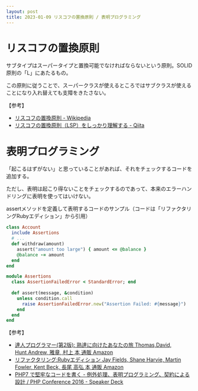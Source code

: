 ```yaml
---
layout: post
title: 2023-01-09 リスコフの置換原則 / 表明プログラミング
---
```


# リスコフの置換原則

サブタイプはスーパータイプと置換可能でなければならないという原則。SOLID原則の「L」にあたるもの。

この原則に従うことで、スーパークラスが使えるところではサブクラスが使えることになり入れ替えても支障をきたさない。

【参考】
- [リスコフの置換原則 - Wikipedia](https://ja.wikipedia.org/wiki/%E3%83%AA%E3%82%B9%E3%82%B3%E3%83%95%E3%81%AE%E7%BD%AE%E6%8F%9B%E5%8E%9F%E5%89%87#:~:text=%E3%83%AA%E3%82%B9%E3%82%B3%E3%83%95%E3%81%AE%E7%BD%AE%E6%8F%9B%E5%8E%9F%E5%89%87%EF%BC%88%E3%82%8A%E3%81%99,%E3%81%AA%E3%82%89%E3%81%AA%E3%81%84%E3%80%81%E3%81%A8%E3%81%84%E3%81%86%E5%8E%9F%E5%89%87%E3%81%A7%E3%81%82%E3%82%8B%E3%80%82)
- [リスコフの置換原則（LSP）をしっかり理解する - Qiita](https://qiita.com/yuki153/items/142d0d7a556cab787fad)

# 表明プログラミング
「起こるはずがない」と思っていることがあれば、それをチェックするコードを追加する。

ただし、表明は起こり得ないことをチェックするのであって、本来のエラーハンドリングに表明を使ってはいけない。

assertメソッドを定義して表明するコードのサンプル（コードは「リファクタリングRubyエディション」から引用）

```ruby
class Account
  include Assertions
  # ...
  def withdraw(amount)
    assert("amount too large") { amount <= @balance }
    @balance -= amount
  end
end

module Assertions
  class AssertionFailedError < StandardError; end
  
  def assert(message, &condition)
    unless condition.call
      raise AssertionFailedError.new("Assertion Failed: #{message}")
    end
  end
end
```

【参考】
- [達人プログラマー(第2版): 熟達に向けたあなたの旅 Thomas,David, Hunt,Andrew, 雅章, 村上 本 通販 Amazon](https://www.amazon.co.jp/%E9%81%94%E4%BA%BA%E3%83%97%E3%83%AD%E3%82%B0%E3%83%A9%E3%83%9E%E3%83%BC-%E7%AC%AC2%E7%89%88-%E7%86%9F%E9%81%94%E3%81%AB%E5%90%91%E3%81%91%E3%81%9F%E3%81%82%E3%81%AA%E3%81%9F%E3%81%AE%E6%97%85-David-Thomas/dp/4274226298)
- [リファクタリング:Rubyエディション Jay Fields, Shane Harvie, Martin Fowler, Kent Beck, 長尾 高弘 本 通販 Amazon](https://www.amazon.co.jp/%E3%83%AA%E3%83%95%E3%82%A1%E3%82%AF%E3%82%BF%E3%83%AA%E3%83%B3%E3%82%B0-Ruby%E3%82%A8%E3%83%87%E3%82%A3%E3%82%B7%E3%83%A7%E3%83%B3-Jay-Fields/dp/4048678841)
- [PHP7 で堅牢なコードを書く - 例外処理、表明プログラミング、契約による設計 / PHP Conference 2016 - Speaker Deck](https://speakerdeck.com/twada/php-conference-2016)
